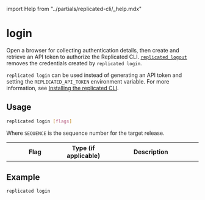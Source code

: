import Help from "../partials/replicated-cli/_help.mdx"

# login

Open a browser for collecting authentication details, then create and retrieve an API token to authorize the Replicated CLI. [`replicated logout`](/reference/replicated-cli-logout) removes the credentials created by `replicated login`.

`replicated login` can be used instead of generating an API token and setting the `REPLICATED_API_TOKEN` environment variable. For more information, see [Installing the replicated CLI](/reference/replicated-cli-installing).

## Usage

```bash
replicated login [flags]
```

Where `SEQUENCE` is the sequence number for the target release.

<table>
  <tr>
    <th width="30%">Flag</th>
    <th width="20%">Type (if applicable)</th>
    <th width="50%">Description</th>
  </tr>
  <Help/>
</table>

## Example

```bash
replicated login
```